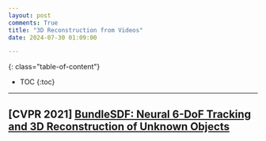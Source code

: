 ```yaml
---
layout: post
comments: True
title: "3D Reconstruction from Videos"
date: 2024-07-30 01:09:00

---
```


<!--more-->

{: class="table-of-content"}
* TOC
{:toc}

---

## \[**CVPR 2021**\] [BundleSDF: Neural 6-DoF Tracking and 3D Reconstruction of Unknown Objects](https://bundlesdf.github.io/)
